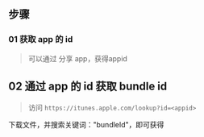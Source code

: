 
## 步骤
### 01 获取 app 的 id
> 可以通过 分享 app，获得appid

## 02 通过 app 的 id 获取 bundle id
> 访问 `https://itunes.apple.com/lookup?id=<appid>`

下载文件，并搜索关键词："bundleId"，即可获得
